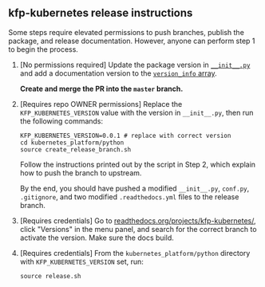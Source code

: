 ## kfp-kubernetes release instructions

Some steps require elevated permissions to push branches, publish the package, and release documentation. However, anyone can perform step 1 to begin the process.

1.  [No permissions required] Update the package version in
    [`__init__.py`](https://github.com/kubeflow/pipelines/blob/master/kubernetes_platform/python/kfp/kubernetes/__init__.py)
    and add a documentation version to the
    [`version_info` array](https://github.com/kubeflow/pipelines/blob/0907a1155b393516b4f8de8561467dbb1f9be5da/kubernetes_platform/python/docs/conf.py#L140).

    **Create and merge the PR into the `master` branch.**

2.  [Requires repo OWNER permissions]  Replace the `KFP_KUBERNETES_VERSION` value with the version in
    `__init__.py`, then run the following commands:

    ```
    KFP_KUBERNETES_VERSION=0.0.1 # replace with correct version
    cd kubernetes_platform/python
    source create_release_branch.sh
    ```

    Follow the instructions printed out by the script in Step 2, which explain how to push the branch to upstream.

    By the end, you
    should have pushed a modified `__init__.py`, `conf.py`, `.gitignore`, and
    two modified `.readthedocs.yml` files to the release branch.

4.  [Requires credentials] Go to
    [readthedocs.org/projects/kfp-kubernetes/](https://readthedocs.org/projects/kfp-kubernetes/),
    click "Versions" in the menu panel, and
    search for the correct branch to activate the version. Make sure the docs
    build.

5.  [Requires credentials] From the `kubernetes_platform/python` directory with
    `KFP_KUBERNETES_VERSION` set, run:

    ```
    source release.sh
    ```
